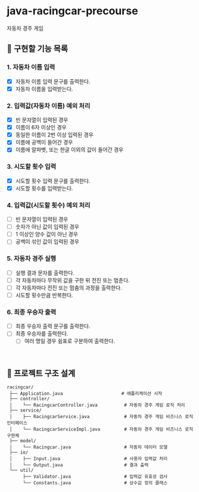 # java-racingcar-precourse
자동차 경주 게임

## 📌 구현할 기능 목록
### 1. 자동차 이름 입력
- [x] 자동차 이름 입력 문구를 출력한다.
- [x] 자동차 이름을 입력받는다.

### 2. 입력값(자동차 이름) 예외 처리
- [x] 빈 문자열이 입력된 경우
- [x] 이름이 6자 이상인 경우
- [x] 동일한 이름이 2번 이상 입력된 경우
- [x] 이름에 공백이 들어간 경우
- [x] 이름에 알파벳, 또는 한글 이외의 값이 들어간 경우

### 3. 시도할 횟수 입력
- [x] 시도할 횟수 입력 문구를 출력한다.
- [x] 시도할 횟수를 입력받는다.

### 4. 입력값(시도할 횟수) 예외 처리
- [ ] 빈 문자열이 입력된 경우
- [ ] 숫자가 아닌 값이 입력된 경우
- [ ] 1 이상인 양수 값이 아닌 경우
- [ ] 공백이 섞인 값이 입력된 경우

### 5. 자동차 경주 실행
- [ ] 실행 결과 문자를 출력한다.
- [ ] 각 자동차마다 무작위 값을 구한 뒤 전진 또는 멈춘다.
- [ ] 각 자동차마다 전진 또는 멈춤의 과정을 출력한다.
- [ ] 시도할 횟수만큼 반복한다.

### 6. 최종 우승자 출력
- [ ] 최종 우승자 출력 문구를 출력한다.
- [ ] 최종 우승자를 출력한다.
  - [ ] 여러 명일 경우 쉼표로 구분하여 출력한다.

<br>

## 📂 프로젝트 구조 설계
```plaintext
racingcar/
 ├── Application.java                      # 애플리케이션 시작
 ├── controller/                      
 │    └── RacingcarController.java          # 자동차 경주 게임 로직 처리
 ├── service/                            
 │    ├── RacingcarService.java             # 자동차 경주 게임 비즈니스 로직 인터페이스
 │    └── RacingcarServiceImpl.java         # 자동차 경주 게임 비즈니스 로직 구현체
 ├── model/                          
 │    └── Racingcar.java                    # 자동차 데이터 모델
 ├── io/                               
 │    ├── Input.java                        # 사용자 입력값 처리
 │    └── Output.java                       # 결과 출력
 └── util/                              
      ├── Validator.java                    # 입력값 유효성 검사
      └── Constants.java                    # 상수값 정의 클래스
```
